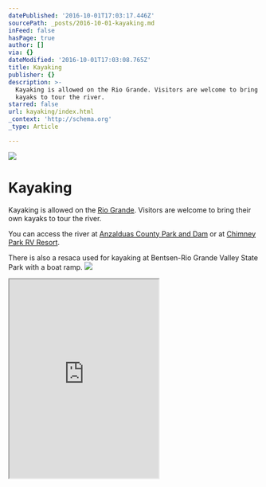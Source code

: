 ```yaml
---
datePublished: '2016-10-01T17:03:17.446Z'
sourcePath: _posts/2016-10-01-kayaking.md
inFeed: false
hasPage: true
author: []
via: {}
dateModified: '2016-10-01T17:03:08.765Z'
title: Kayaking
publisher: {}
description: >-
  Kayaking is allowed on the Rio Grande. Visitors are welcome to bring their own
  kayaks to tour the river.
starred: false
url: kayaking/index.html
_context: 'http://schema.org'
_type: Article

---
```

![](https://the-grid-user-content.s3-us-west-2.amazonaws.com/015f9350-d032-4de5-8cbf-1c04e45d754f.jpg)

# Kayaking

Kayaking is allowed on the [Rio Grande][0]. Visitors are welcome to bring their own kayaks to tour the river.

You can access the river at [Anzalduas County Park and Dam][1] or at [Chimney Park RV Resort][2].

There is also a resaca used for kayaking at Bentsen-Rio Grande Valley State Park with a boat ramp.
![](https://the-grid-user-content.s3-us-west-2.amazonaws.com/bf143a16-8c9a-48f2-b8ac-7ceee4fd44cd.jpg)

<iframe src="https://the-grid.github.io/ed-userhtml/?g=eJwljbEKwyAQQH9F7gNyhRaHErMEOmXpVOgW9RIFreVUjv59Qzu-4b03xo3XTEqib8GAvpxABYp7aAbO-oDKzkBo7V2viCIyfEpv3dLgSkbKljzOz_mx823Ryx3UL2cLe2IDh7-mVGTrKVXHRK9pxP9x-gK4eCl3" height="400" style=""></iframe>



[0]: https://sites.google.com/a/missiontexas.net/public/attractions/rio-grande
[1]: https://sites.google.com/a/missiontexas.net/public/attractions/anzalduas-county-park
[2]: https://sites.google.com/a/missiontexas.net/public/attractions/chimney-park-rv-resort